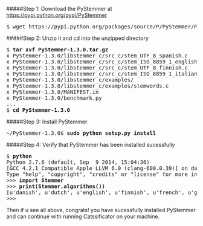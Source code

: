 #####Step 1: Download the PyStemmer at https://pypi.python.org/pypi/PyStemmer

<pre>
$ wget https://pypi.python.org/packages/source/P/PyStemmer/PyStemmer-1.3.0.tar.gz
</pre>

#####Step 2: Unzip it and cd into the unzipped directory

<pre>
$ <b>tar xvf PyStemmer-1.3.0.tar.gz</b>
x PyStemmer-1.3.0/libstemmer_c/src_c/stem_UTF_8_spanish.c
x PyStemmer-1.3.0/libstemmer_c/src_c/stem_ISO_8859_1_english.h
x PyStemmer-1.3.0/libstemmer_c/src_c/stem_UTF_8_finnish.c
x PyStemmer-1.3.0/libstemmer_c/src_c/stem_ISO_8859_1_italian.h
x PyStemmer-1.3.0/libstemmer_c/examples/
x PyStemmer-1.3.0/libstemmer_c/examples/stemwords.c
x PyStemmer-1.3.0/MANIFEST.in
x PyStemmer-1.3.0/benchmark.py
...
$ <b>cd PyStemmer-1.3.0</b>
</pre>

#####Step 3: Install PyStemmer

<pre>
~/PyStemmer-1.3.0$ <b>sudo python setup.py install</b>
</pre>

#####Step 4: Verify that PyStemmer has been installed sucessfully
<pre>
$ <b>python</b>
Python 2.7.6 (default, Sep  9 2014, 15:04:36)
[GCC 4.2.1 Compatible Apple LLVM 6.0 (clang-600.0.39)] on darwin
Type "help", "copyright", "credits" or "license" for more information.
>>> <b>import Stemmer</b>
>>> <b>print(Stemmer.algorithms())</b>
[u'danish', u'dutch', u'english', u'finnish', u'french', u'german', u'hungarian', u'italian', u'norwegian', u'porter', u'portuguese', u'romanian', u'russian', u'spanish', u'swedish', u'turkish']
>>>
</pre>

Then if u see all above, congrats! you have sucessfully installed PyStemmer and can continue with running Catssificator on your machine.